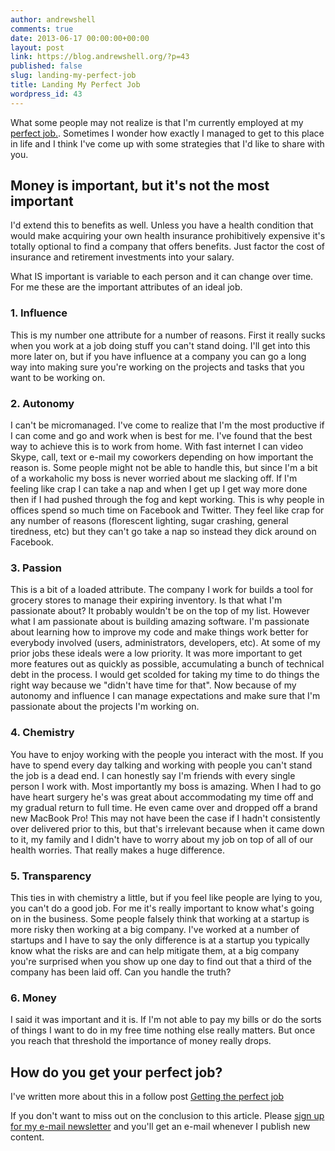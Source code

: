 ```yaml
---
author: andrewshell
comments: true
date: 2013-06-17 00:00:00+00:00
layout: post
link: https://blog.andrewshell.org/?p=43
published: false
slug: landing-my-perfect-job
title: Landing My Perfect Job
wordpress_id: 43
---
```


What some people may not
realize is that I'm currently employed at my [perfect
job.](http://www.datecheckpro.com/).  Sometimes I wonder how exactly I managed
to get to this place in life and I think I've come up with some strategies that
I'd like to share with you.





## Money is important, but it's not the most important





I'd extend this to benefits as well.  Unless you have a health condition that
would make acquiring your own health insurance prohibitively expensive it's
totally optional to find a company that offers benefits.  Just factor the cost
of insurance and retirement investments into your salary.





What IS important is variable to each person and it can change over time. For me
these are the important attributes of an ideal job.





### 1. Influence





This is my number one attribute for a number of reasons.  First it really sucks
when you work at a job doing stuff you can't stand doing.  I'll get into this
more later on, but if you have influence at a company you can go a long way into
making sure you're working on the projects and tasks that you want to be working
on.





### 2. Autonomy





I can't be micromanaged.  I've come to realize that I'm the most productive if I
can come and go and work when is best for me.  I've found that the best way to
achieve this is to work from home.  With fast internet I can video Skype, call,
text or e-mail my coworkers depending on how important the reason is.  Some
people might not be able to handle this, but since I'm a bit of a workaholic my
boss is never worried about me slacking off.  If I'm feeling like crap I can
take a nap and when I get up I get way more done then if I had pushed through
the fog and kept working.  This is why people in offices spend so much time on
Facebook and Twitter.  They feel like crap for any number of reasons (florescent
lighting, sugar crashing, general tiredness, etc) but they can't go take a nap
so instead they dick around on Facebook.





### 3. Passion





This is a bit of a loaded attribute.  The company I work for builds a tool for
grocery stores to manage their expiring inventory.  Is that what I'm passionate
about?  It probably wouldn't be on the top of my list.  However what I am
passionate about is building amazing software.  I'm passionate about learning
how to improve my code and make things work better for everybody involved
(users, administrators, developers, etc).  At some of my prior jobs these ideals
were a low priority.  It was more important to get more features out as quickly
as possible, accumulating a bunch of technical debt in the process.  I would get
scolded for taking my time to do things the right way because we "didn't have
time for that".  Now because of my autonomy and influence I can manage
expectations and make sure that I'm passionate about the projects I'm working
on.





### 4. Chemistry





You have to enjoy working with the people you interact with the most.  If you
have to spend every day talking and working with people you can't stand the job
is a dead end.  I can honestly say I'm friends with every single person I work
with.  Most importantly my boss is amazing. When I had to go have heart surgery
he's was great about accommodating my time off and my gradual return to full
time.  He even came over and dropped off a brand new MacBook Pro!  This may not
have been the case if I hadn't consistently over delivered prior to this, but
that's irrelevant because when it came down to it, my family and I didn't have
to worry about my job on top of all of our health worries.  That really makes a
huge difference.





### 5. Transparency





This ties in with chemistry a little, but if you feel like people are lying to
you, you can't do a good job.  For me it's really important to know what's going
on in the business.  Some people falsely think that working at a startup is more
risky then working at a big company.  I've worked at a number of startups and I
have to say the only difference is at a startup you typically know what the
risks are and can help mitigate them, at a big company you're surprised when you
show up one day to find out that a third of the company has been laid off. Can
you handle the truth?





### 6. Money





I said it was important and it is.  If I'm not able to pay my bills or do the
sorts of things I want to do in my free time nothing else really matters.  But
once you reach that threshold the importance of money really drops.





## How do you get your perfect job?





I've written more about this in a follow post [Getting the perfect job](/getting-the-perfect-job/)





If you don't want to miss out on the conclusion to this article.  Please [sign
up for my e-mail newsletter](http://eepurl.com/K3PV) and you'll get an e-mail
whenever I publish new content.
